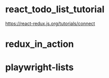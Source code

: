 
# react_todo_list_tutorial

https://react-redux.js.org/tutorials/connect
# redux_in_action
# playwright-lists
